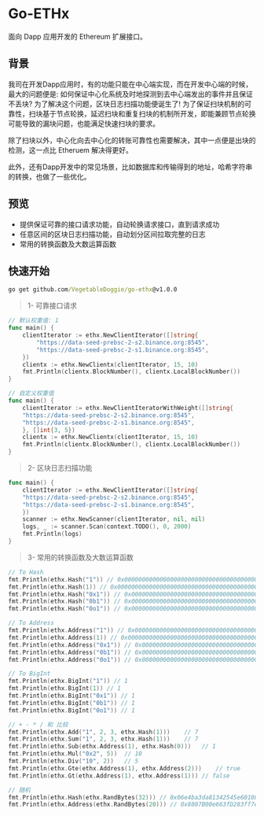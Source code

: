 # Go-ETHx

面向 Dapp 应用开发的 Ethereum 扩展接口。

## 背景

我司在开发Dapp应用时，有的功能只能在中心端实现，而在开发中心端的时候， 最大的问题便是: 如何保证中心化系统及时地探测到去中心端发出的事件并且保证不丢块? 为了解决这个问题，区块日志扫描功能便诞生了! 为了保证扫块机制的可靠性，扫块基于节点轮换，延迟扫块和重复扫块的机制所开发，即能兼顾节点轮换可能导致的漏块问题，也能满足快速扫块的要求。

除了扫块以外，中心化向去中心化的转账可靠性也需要解决，其中一点便是出块的检测，这一点比 Etheruem 解决得更好。

此外，还有Dapp开发中的常见场景，比如数据库和传输得到的地址，哈希字符串的转换，也做了一些优化。


## 预览

- 提供保证可靠的接口请求功能，自动轮换请求接口，直到请求成功
- 任意区间的区块日志扫描功能，自动划分区间拉取完整的日志
- 常用的转换函数及大数运算函数

## 快速开始

```cmd
go get github.com/VegetableDoggie/go-ethx@v1.0.0
```
> 1- 可靠接口请求
```go
// 默认权重值: 1
func main() {
	clientIterator := ethx.NewClientIterator([]string{
		"https://data-seed-prebsc-2-s2.binance.org:8545",
		"https://data-seed-prebsc-2-s1.binance.org:8545",
	})
	clientx := ethx.NewClientx(clientIterator, 15, 10)
	fmt.Println(clientx.BlockNumber(), clientx.LocalBlockNumber())
}

// 自定义权重值
func main() {
    clientIterator := ethx.NewClientIteratorWithWeight([]string{
    "https://data-seed-prebsc-2-s2.binance.org:8545",
    "https://data-seed-prebsc-2-s1.binance.org:8545",
    }, []int{3, 5})
    clientx := ethx.NewClientx(clientIterator, 15, 10)
    fmt.Println(clientx.BlockNumber(), clientx.LocalBlockNumber())
}
```
> 2- 区块日志扫描功能
```go
func main() {
    clientIterator := ethx.NewClientIterator([]string{
    "https://data-seed-prebsc-2-s2.binance.org:8545",
    "https://data-seed-prebsc-2-s1.binance.org:8545",
    })
    scanner := ethx.NewScanner(clientIterator, nil, nil)
    logs, _ := scanner.Scan(context.TODO(), 0, 2000)
    fmt.Println(logs)
}
```

> 3- 常用的转换函数及大数运算函数
```go
// To Hash
fmt.Println(ethx.Hash("1")) // 0x0000000000000000000000000000000000000000000000000000000000000001
fmt.Println(ethx.Hash(1)) // 0x0000000000000000000000000000000000000000000000000000000000000001
fmt.Println(ethx.Hash("0x1")) // 0x0000000000000000000000000000000000000000000000000000000000000001
fmt.Println(ethx.Hash("0b1")) // 0x0000000000000000000000000000000000000000000000000000000000000001
fmt.Println(ethx.Hash("0o1")) // 0x0000000000000000000000000000000000000000000000000000000000000001

// To Address
fmt.Println(ethx.Address("1")) // 0x0000000000000000000000000000000000000001
fmt.Println(ethx.Address(1)) // 0x0000000000000000000000000000000000000001
fmt.Println(ethx.Address("0x1")) // 0x0000000000000000000000000000000000000001
fmt.Println(ethx.Address("0b1")) // 0x0000000000000000000000000000000000000001
fmt.Println(ethx.Address("0o1")) // 0x0000000000000000000000000000000000000001

// To BigInt
fmt.Println(ethx.BigInt("1")) // 1
fmt.Println(ethx.BigInt(1)) // 1
fmt.Println(ethx.BigInt("0x1")) // 1
fmt.Println(ethx.BigInt("0b1")) // 1
fmt.Println(ethx.BigInt("0o1")) // 1

// + - * / 和 比较
fmt.Println(ethx.Add("1", 2, 3, ethx.Hash(1)))    // 7
fmt.Println(ethx.Sum("1", 2, 3, ethx.Hash(1)))    // 7
fmt.Println(ethx.Sub(ethx.Address(1), ethx.Hash(0)))   // 1
fmt.Println(ethx.Mul("0x2", 5))  // 10
fmt.Println(ethx.Div("10", 2))   // 5
fmt.Println(ethx.Gte(ethx.Address(1), ethx.Address(2)))    // true
fmt.Println(ethx.Gt(ethx.Address(1), ethx.Address(1))) // false

// 随机
fmt.Println(ethx.Hash(ethx.RandBytes(32))) // 0x06e4ba3da81342545e60108a576ef5590ee56800ef285bd692923b696f05fa44
fmt.Println(ethx.Address(ethx.RandBytes(20))) // 0x8807B00e663fD283ff7e9C1291EFF9D6963290Da
```
